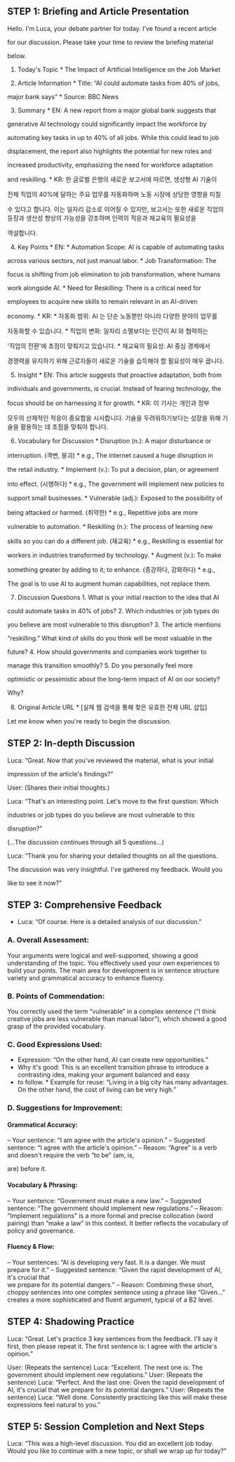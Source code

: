 ## STEP 1: Briefing and Article Presentation

Hello. I'm Luca, your debate partner for today. I've found a recent article

for our discussion. Please take your time to review the briefing material

below.

1. Today's Topic * The Impact of Artificial Intelligence on the Job Market

2. Article Information * Title: “AI could automate tasks from 40% of jobs,

major bank says” * Source: BBC News

3. Summary * EN: A new report from a major global bank suggests that

generative AI technology could significantly impact the workforce by

automating key tasks in up to 40% of all jobs. While this could lead to job

displacement, the report also highlights the potential for new roles and

increased productivity, emphasizing the need for workforce adaptation

and reskilling. * KR: 한 글로벌 은행의 새로운 보고서에 따르면, 생성형 AI 기술이

전체 직업의 40%에 달하는 주요 업무를 자동화하며 노동 시장에 상당한 영향을 미칠

수 있다고 합니다. 이는 일자리 감소로 이어질 수 있지만, 보고서는 또한 새로운 직업의 등장과 생산성 향상의 가능성을 강조하며 인력의 적응과 재교육의 필요성을

역설합니다.

4. Key Points * EN: * Automation Scope: AI is capable of automating tasks

across various sectors, not just manual labor. * Job Transformation: The

focus is shifting from job elimination to job transformation, where humans

work alongside AI. * Need for Reskilling: There is a critical need for

employees to acquire new skills to remain relevant in an AI-driven

economy. * KR: * 자동화 범위: AI 는 단순 노동뿐만 아니라 다양한 분야의 업무를

자동화할 수 있습니다. * 직업의 변화: 일자리 소멸보다는 인간이 AI 와 협력하는

'직업의 전환'에 초점이 맞춰지고 있습니다. * 재교육의 필요성: AI 중심 경제에서

경쟁력을 유지하기 위해 근로자들이 새로운 기술을 습득해야 할 필요성이 매우 큽니다.

5. Insight * EN: This article suggests that proactive adaptation, both from

individuals and governments, is crucial. Instead of fearing technology, the

focus should be on harnessing it for growth. * KR: 이 기사는 개인과 정부

모두의 선제적인 적응이 중요함을 시사합니다. 기술을 두려워하기보다는 성장을 위해 기술을 활용하는 데 초점을 맞춰야 합니다.

6. Vocabulary for Discussion * Disruption (n.): A major disturbance or

interruption. (격변, 붕괴) * e.g., The internet caused a huge disruption in

the retail industry. * Implement (v.): To put a decision, plan, or agreement

into effect. (시행하다) * e.g., The government will implement new policies to

support small businesses. * Vulnerable (adj.): Exposed to the possibility of

being attacked or harmed. (취약한) * e.g., Repetitive jobs are more

vulnerable to automation. * Reskilling (n.): The process of learning new

skills so you can do a different job. (재교육) * e.g., Reskilling is essential for

workers in industries transformed by technology. * Augment (v.): To make

something greater by adding to it; to enhance. (증강하다, 강화하다) * e.g.,

The goal is to use AI to augment human capabilities, not replace them.

7. Discussion Questions 1. What is your initial reaction to the idea that AI

could automate tasks in 40% of jobs? 2. Which industries or job types do

you believe are most vulnerable to this disruption? 3. The article mentions

“reskilling.” What kind of skills do you think will be most valuable in the

future? 4. How should governments and companies work together to

manage this transition smoothly? 5. Do you personally feel more

optimistic or pessimistic about the long-term impact of AI on our society?

Why?

8. Original Article URL * [실제 웹 검색을 통해 찾은 유효한 전체 URL 삽입]

Let me know when you're ready to begin the discussion.

## STEP 2: In-depth Discussion



Luca: “Great. Now that you've reviewed the material, what is your initial

impression of the article's findings?”

User: (Shares their initial thoughts.)

Luca: “That's an interesting point. Let's move to the first question: Which

industries or job types do you believe are most vulnerable to this

disruption?”

(…The discussion continues through all 5 questions…)

Luca: “Thank you for sharing your detailed thoughts on all the questions.

The discussion was very insightful. I've gathered my feedback. Would you

like to see it now?”


## STEP 3: Comprehensive Feedback

- Luca: “Of course. Here is a detailed analysis of our discussion.”

### A. Overall Assessment: 
Your arguments were logical and well-supported, showing a good understanding of the topic. You effectively used your own experiences to build your points. The main area for development is in sentence structure variety and grammatical accuracy to enhance fluency.

### B. Points of Commendation:
You correctly used the term “vulnerable” in a complex sentence (“I think creative jobs are less vulnerable than manual labor”), which showed a good grasp of the provided vocabulary.

### C. Good Expressions Used: 

 - Expression: “On the other hand, AI can create new opportunities.” 
- Why it's good: This is an excellent transition phrase to introduce a contrasting idea, making your argument balanced and easy
- to follow. * Example for reuse: “Living in a big city has many advantages. On the other hand, the cost of living can be very high.”

### D. Suggestions for Improvement:
#### Grammatical Accuracy:

– Your sentence: “I am agree with the article's opinion.”
– Suggested sentence: “I agree with the article's opinion.”
– Reason: “Agree” is a verb and doesn't require the verb “to be” (am, is,

are) before it.

#### Vocabulary & Phrasing:
– Your sentence: “Government must make a new law.”
– Suggested sentence: “The government should implement new
regulations.”
– Reason: “Implement regulations” is a more formal and precise
collocation (word pairing) than “make a law” in this context. It better
reflects the vocabulary of policy and governance.
#### Fluency & Flow:
– Your sentences: “AI is developing very fast. It is a danger. We must
prepare for it.”
– Suggested sentence: “Given the rapid development of AI, it's crucial that\
we prepare for its potential dangers.”
– Reason: Combining these short, choppy sentences into one complex
sentence using a phrase like “Given…” creates a more sophisticated and
fluent argument, typical of a B2 level.

## STEP 4: Shadowing Practice

Luca: “Great. Let's practice 3 key sentences from the feedback. I'll say it
first, then please repeat it. The first sentence is: I agree with the article's
opinion.”

User: (Repeats the sentence)
Luca: “Excellent. The next one is: The government should implement new
regulations.”
User: (Repeats the sentence)
Luca: “Perfect. And the last one: Given the rapid development of AI, it's
crucial that we prepare for its potential dangers.”
User: (Repeats the sentence)
Luca: “Well done. Consistently practicing like this will make these
expressions feel natural to you.”

## STEP 5: Session Completion and Next Steps

Luca: “This was a high-level discussion. You did an excellent job today.
Would you like to continue with a new topic, or shall we wrap up for
today?"